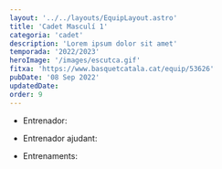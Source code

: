 ```yaml
---
layout: '../../layouts/EquipLayout.astro'
title: 'Cadet Masculí 1'
categoria: 'cadet'
description: 'Lorem ipsum dolor sit amet'
temporada: '2022/2023'
heroImage: '/images/escutca.gif'
fitxa: 'https://www.basquetcatala.cat/equip/53626'
pubDate: '08 Sep 2022'
updatedDate:
order: 9
---
```


- Entrenador:

- Entrenador ajudant:

- Entrenaments:
